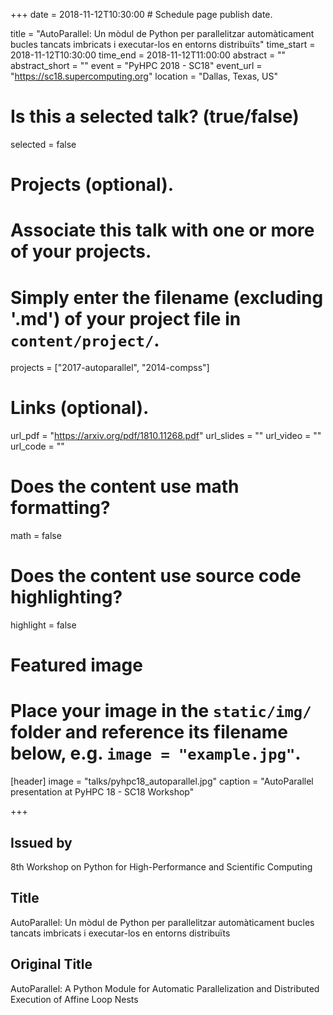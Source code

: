+++
date = 2018-11-12T10:30:00  # Schedule page publish date.

title = "AutoParallel: Un mòdul de Python per parallelitzar automàticament bucles tancats imbricats i executar-los en entorns distribuïts"
time_start = 2018-11-12T10:30:00
time_end = 2018-11-12T11:00:00
abstract = ""
abstract_short = ""
event = "PyHPC 2018 - SC18"
event_url = "https://sc18.supercomputing.org"
location = "Dallas, Texas, US"

# Is this a selected talk? (true/false)
selected = false

# Projects (optional).
#   Associate this talk with one or more of your projects.
#   Simply enter the filename (excluding '.md') of your project file in `content/project/`.
projects = ["2017-autoparallel", "2014-compss"]

# Links (optional).
url_pdf = "https://arxiv.org/pdf/1810.11268.pdf"
url_slides = ""
url_video = ""
url_code = ""

# Does the content use math formatting?
math = false

# Does the content use source code highlighting?
highlight = false

# Featured image
# Place your image in the `static/img/` folder and reference its filename below, e.g. `image = "example.jpg"`.
[header]
image = "talks/pyhpc18_autoparallel.jpg"
caption = "AutoParallel presentation at PyHPC 18 - SC18 Workshop"

+++

<h2>Issued by</h2>

8th Workshop on Python for High-Performance and Scientific Computing

<h2>Title</h2>

AutoParallel: Un mòdul de Python per parallelitzar automàticament bucles tancats imbricats i executar-los en entorns distribuïts

<h2>Original Title</h2>

AutoParallel: A Python Module for Automatic Parallelization and Distributed Execution of Affine Loop Nests
